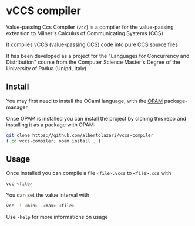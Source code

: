 # vCCS compiler
Value-passing Ccs Compiler (`vcc`) is a compiler for the value-passing extension to Milner's Calculus of Communicating Systems (CCS)

It compiles vCCS (value-passing CCS) code into pure CCS source files

It has been developed as a project for the "Languages for Concurrency and Distribution" course from the Computer Science Master's Degree of the University of Padua (Unipd, Italy)

## Install
You may first need to install the OCaml language, with the [OPAM](https://opam.ocaml.org/) package-manager

Once OPAM is installed you can install the project by cloning this repo and installing it as a package with OPAM:
```bash
git clone https://github.com/albertolazari/vccs-compiler
( cd vccs-compiler; opam install . )
```

## Usage
Once installed you can compile a file `<file>.vccs` to `<file>.ccs` with
```bash
vcc <file>
```

You can set the value interval with
```bash
vcc -i <min>..<max> <file>
```

Use `-help` for more informations on usage
